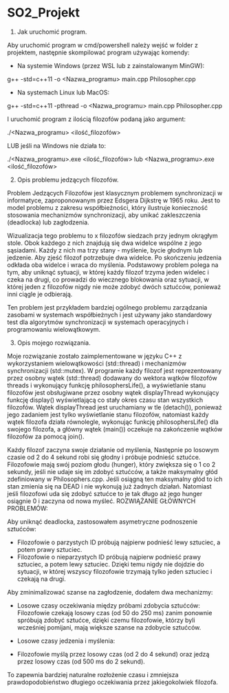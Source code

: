 # SO2_Projekt

1. Jak uruchomić program.

Aby uruchomić program w cmd/powershell należy wejść w folder z projektem, następnie skompilować program używając komendy:

- Na systemie Windows (przez WSL lub z zainstalowanym MinGW):
  
g++ -std=c++11 -o <Nazwa_programu> main.cpp Philosopher.cpp

- Na systemach Linux lub MacOS:
  
g++ -std=c++11 -pthread -o <Nazwa_programu> main.cpp Philosopher.cpp

I uruchomić program z ilością filozofów podaną jako argument:

./<Nazwa_programu> <ilość_filozofów>

LUB jeśli na Windows nie działa to:

./<Nazwa_programu>.exe <ilość_filozofów> lub <Nazwa_programu>.exe <ilość_filozofów>

2. Opis problemu jedzących filozofów.

Problem Jedzących Filozofów jest klasycznym problemem synchronizacji w informatyce, zaproponowanym przez Edsgera Dijkstrę w 1965 roku. Jest to model problemu z zakresu współbieżności, który ilustruje konieczność stosowania mechanizmów synchronizacji, aby unikać zakleszczenia (deadlocka) lub zagłodzenia.

Wizualizacja tego problemu to x filozofów siedzach przy jednym okrągłym stole. Obok każdego z nich znajdują się dwa widelce wspólne z jego sąsiadami. Każdy z nich ma trzy stany - myślenie, bycie głodnym lub jedzenie. Aby zjeść filozof potrzebuje dwa widelce. Po skończeniu jedzenia odkłada oba widelce i wraca do myślenia. Podstawowy problem polega na tym, aby uniknąć sytuacji, w której każdy filozof trzyma jeden widelec i czeka na drugi, co prowadzi do wiecznego blokowania oraz sytuacji, w której jeden z filozofów nigdy nie może zdobyć dwóch sztućców, ponieważ inni ciągle je odbierają.

Ten problem jest przykładem bardziej ogólnego problemu zarządzania zasobami w systemach współbieżnych i jest używany jako standardowy test dla algorytmów synchronizacji w systemach operacyjnych i programowaniu wielowątkowym.

3. Opis mojego rozwiązania.

Moje rozwiązanie zostało zaimplementowane w języku C++ z wykorzystaniem wielowątkowości (std::thread) i mechanizmów synchronizacji (std::mutex). W programie każdy filozof jest reprezentowany przez osobny wątek (std::thread) dodawany do wektora wątków filozofów threads i wykonujący funkcję philosophersLife(), a wyświetlanie stanu filozofów jest obsługiwane przez osobny wątek displayThread wykonujący funkcję display() wyświetlającą co stały okres czasu stan wszystkich filozofów.  Wątek displayThread jest uruchamiany w tle (detach()), ponieważ jego zadaniem jest tylko wyświetlanie stanu filozofów, natomiast każdy wątek filozofa działa równolegle, wykonując funkcję philosophersLife() dla swojego filozofa, a główny wątek (main()) oczekuje na zakończenie wątków filozofów za pomocą join().

Każdy filozof zaczyna swoje działanie od myślenia, Następnie po losowym czasie od 2 do 4 sekund robi się głodny i próbuje podnieść sztućce. Filozofowie mają swój poziom głodu (hunger), który zwiększa się o 1 co 2 sekundy, jeśli nie udaje się im zdobyć sztućców, a także maksymalny głód zdefiniowany w Philosophers.cpp. Jeśli osiągną ten maksymalny głód to ich stan zmienia się na DEAD i nie wykonują już żadnych działań. Natomiast jeśli filozofowi uda się zdobyć sztućce to je tak długo aż jego hunger osiągnie 0 i zaczyna od nowa myśleć.
ROZWIĄŻANIE GŁÓWNYCH PROBLEMÓW:

Aby uniknąć deadlocka, zastosowałem asymetryczne podnoszenie sztućców:

- Filozofowie o parzystych ID próbują najpierw podnieść lewy sztuciec, a potem prawy sztuciec.
- Filozofowie o nieparzystych ID próbują najpierw podnieść prawy sztuciec, a potem lewy sztuciec.
Dzięki temu nigdy nie dojdzie do sytuacji, w której wszyscy filozofowie trzymają tylko jeden sztuciec i czekają na drugi.

Aby zminimalizować szanse na zagłodzenie, dodałem dwa mechanizmy:

- Losowe czasy oczekiwania między próbami zdobycia sztućców:
Filozofowie czekają losowy czas (od 50 do 250 ms) zanim ponownie spróbują zdobyć sztućce, dzięki czemu filozofowie, którzy byli wcześniej pomijani, mają większe szanse na zdobycie sztućców.

- Losowe czasy jedzenia i myślenia:
- Filozofowie myślą przez losowy czas (od 2 do 4 sekund) oraz jedzą przez losowy czas (od 500 ms do 2 sekund).
  
To zapewnia bardziej naturalne rozłożenie czasu i zmniejsza prawdopodobieństwo długiego oczekiwania przez jakiegokolwiek filozofa.
